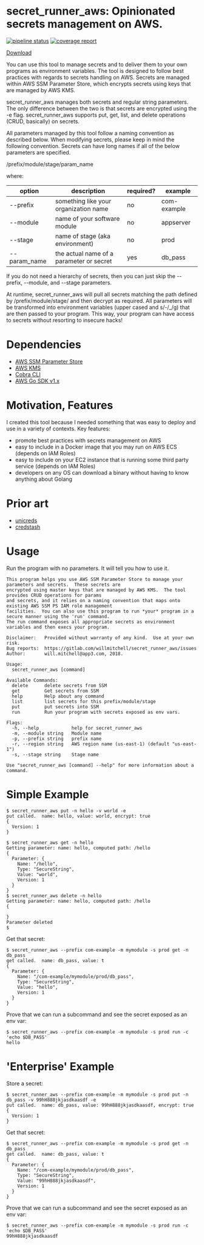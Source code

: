 # secret_runner_aws: Opinionated secrets management on AWS.

[![pipeline status](https://gitlab.com/willmitchell/secret_runner_aws/badges/master/pipeline.svg)](https://gitlab.com/willmitchell/secret_runner_aws/commits/master)
[![coverage report](https://gitlab.com/willmitchell/secret_runner_aws/badges/master/coverage.svg)](https://gitlab.com/willmitchell/secret_runner_aws/commits/master)

[Download](https://gitlab.com/willmitchell/formflow/-/jobs/artifacts/master/browse?job=deploy)

You can use this tool to manage secrets and to deliver them to your own programs as environment variables.  The tool is designed 
to follow best practices with regards to secrets handling on AWS.  Secrets are managed within AWS SSM Parameter Store, which 
encrypts secrets using keys that are managed by AWS KMS.

secret_runner_aws manages both secrets and regular string parameters.  The only difference between the two is that secrets
are encrypted using the -e flag.  secret_runner_aws supports put, get, list, and delete operations (CRUD, basically) on secrets.

All parameters managed by this tool follow a naming convention as described below.  When modifying secrets, please 
keep in mind the following convention.  Secrets can have long names if all of the below parameters are specified.

 /prefix/module/stage/param_name
 
where:

| option       | description                              | required? | example     |
|--------------|------------------------------------------|-----------|-------------|
| --prefix     | something like your organization name    | no        | com-example |
| --module     | name of your software module             | no        | appserver   |
| --stage      | name of stage (aka environment)          | no        | prod        |
| --param_name | the actual name of a parameter or secret | yes       | db_pass     |

If you do not need a hierarchy of secrets, then you can just skip the --prefix, --module, and --stage parameters.
 
At runtime, secret_runner_aws will pull all secrets matching the path defined by /prefix/module/stage/ and then decrypt 
as required.  All parameters will be transformed into environment variables (upper cased and s/-/_/g) that are 
then passed to your program.  This way, your program can have access to secrets without resorting to insecure hacks!

# Dependencies

- [AWS SSM Parameter Store](https://docs.aws.amazon.com/systems-manager/latest/userguide/systems-manager-paramstore.html)
- [AWS KMS](https://aws.amazon.com/kms/)
- [Cobra CLI](https://github.com/spf13/cobra)
- [AWS Go SDK v1.x](https://docs.aws.amazon.com/sdk-for-go/api/)

# Motivation, Features

I created this tool because I needed something that was easy to deploy and use in a variety of contexts.  Key features:

 - promote best practices with secrets management on AWS
 - easy to include in a Docker image that you may run on AWS ECS (depends on IAM Roles)
 - easy to include on your EC2 instance that is running some third party service (depends on IAM Roles)
 - developers on any OS can download a binary without having to know anything about Golang

# Prior art

- [unicreds](https://github.com/Versent/unicreds)
- [credstash](https://github.com/fugue/credstash)

# Usage

Run the program with no parameters.  It will tell you how to use it.

```
This program helps you use AWS SSM Parameter Store to manage your parameters and secrets.  These secrets are
encrypted using master keys that are managed by AWS KMS.  The tool provides CRUD operations for params 
and secrets, and it relies on a naming convention that maps onto existing AWS SSM PS IAM role management 
facilities.  You can also use this program to run *your* program in a secure manner using the 'run' command.
The run command exposes all appropriate secrets as environment variables and then execs your program.  

Disclaimer:   Provided without warranty of any kind.  Use at your own risk.  
Bug reports:  https://gitlab.com/willmitchell/secret_runner_aws/issues
Author:       will.mitchell@app3.com, 2018.

Usage:
  secret_runner_aws [command]

Available Commands:
  delete      delete secrets from SSM
  get         Get secrets from SSM
  help        Help about any command
  list        list secrets for this prefix/module/stage
  put         put secrets into SSM
  run         Run your program with secrets exposed as env vars.

Flags:
  -h, --help            help for secret_runner_aws
  -m, --module string   Module name
  -p, --prefix string   prefix name
  -r, --region string   AWS region name (us-east-1) (default "us-east-1")
  -s, --stage string    Stage name

Use "secret_runner_aws [command] --help" for more information about a command.
```

# Simple Example

```
$ secret_runner_aws put -n hello -v world -e
put called.  name: hello, value: world, encrypt: true
{
  Version: 1
}

$ secret_runner_aws get -n hello
Getting parameter: name: hello, computed path: /hello
{
  Parameter: {
    Name: "/hello",
    Type: "SecureString",
    Value: "world",
    Version: 1
  }
}
$ secret_runner_aws delete -n hello
Getting parameter: name: hello, computed path: /hello
{

}
Parameter deleted
$
```

Get that secret:
```
$ secret_runner_aws --prefix com-example -m mymodule -s prod get -n db_pass
get called.  name: db_pass, value: t
{
  Parameter: {
    Name: "/com-example/mymodule/prod/db_pass",
    Type: "SecureString",
    Value: "hello",
    Version: 1
  }
}
```
Prove that we can run a subcommand and see the secret exposed as an env var:

```
$ secret_runner_aws --prefix com-example -m mymodule -s prod run -c 'echo $DB_PASS'
hello

```

# 'Enterprise' Example

Store a secret:

```
$ secret_runner_aws --prefix com-example -m mymodule -s prod put -n db_pass -v 99hH888jkjasdkaasdf -e
put called.  name: db_pass, value: 99hH888jkjasdkaasdf, encrypt: true
{
  Version: 1
}

```

Get that secret:
```
$ secret_runner_aws --prefix com-example -m mymodule -s prod get -n db_pass
get called.  name: db_pass, value: t
{
  Parameter: {
    Name: "/com-example/mymodule/prod/db_pass",
    Type: "SecureString",
    Value: "99hH888jkjasdkaasdf",
    Version: 1
  }
}
```
Prove that we can run a subcommand and see the secret exposed as an env var:

```
$ secret_runner_aws --prefix com-example -m mymodule -s prod run -c 'echo $DB_PASS'
99hH888jkjasdkaasdf

```

